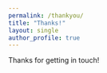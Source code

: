 ```yaml
---
permalink: /thankyou/
title: "Thanks!"
layout: single
author_profile: true
---
```


Thanks for getting in touch!
